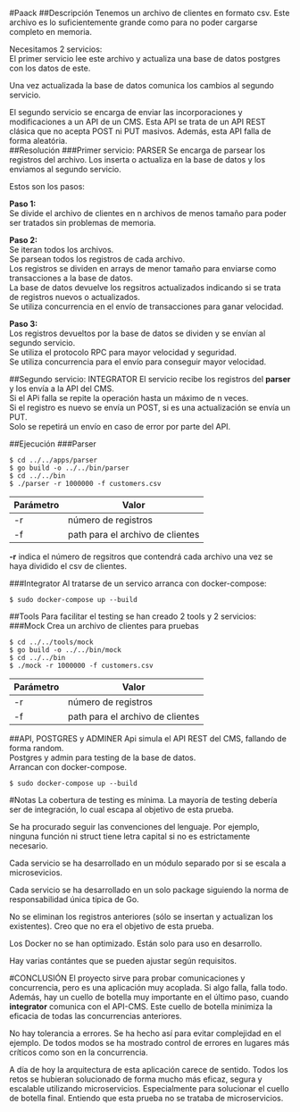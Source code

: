 #Paack
##Descripción
Tenemos un archivo de clientes en formato csv. Este archivo es lo suficientemente grande como para no poder cargarse completo en memoria.  

Necesitamos 2 servicios:  
El primer servicio lee este archivo y actualiza una base de datos postgres con los datos de este.  

Una vez actualizada la base de datos comunica los cambios al segundo servicio.  

El segundo servicio se encarga de enviar las incorporaciones y modificaciones a un API de un CMS. Esta API se trata de un API REST clásica que no acepta POST ni PUT masivos. Además, esta API falla de forma aleatória.  
##Resolución
###Primer servicio: PARSER
Se encarga de parsear los registros del archivo. Los inserta o actualiza en la base de datos y los enviamos al segundo servicio.  

Estos son los pasos:  

**Paso 1:**  
Se divide el archivo de clientes en n archivos de menos tamaño para poder ser tratados
sin problemas de memoria.
  
**Paso 2:**  
Se iteran todos los archivos.  
Se parsean todos los registros de cada archivo.  
Los registros se dividen en arrays de menor tamaño para enviarse como transacciones a la base de datos.  
La base de datos devuelve los regsitros actualizados indicando si se trata de registros nuevos o actualizados.  
Se utiliza concurrencia en el envío de transacciones para ganar velocidad.  
  
**Paso 3:**  
Los registros devueltos por la base de datos se dividen y se envían al segundo servicio.  
Se utiliza el protocolo RPC para mayor velocidad y seguridad.  
Se utiliza concurrencia para el envío para conseguir mayor velocidad.  

##Segundo servicio: INTEGRATOR
El servicio recibe los registros del **parser** y los envía a la API del CMS.  
Si el APi falla se repite la operación hasta un máximo de n veces.  
Si el registro es nuevo se envía un POST, si es una actualización se envía un PUT.  
Solo se repetirá un envío en caso de error por parte del API.  
  
##Ejecución
###Parser
```
$ cd ../../apps/parser
$ go build -o ../../bin/parser
$ cd ../../bin
$ ./parser -r 1000000 -f customers.csv
```
| Parámetro | Valor                            |
| --------- | -------------------------------- |
| -r        | número de registros              |
| -f        | path para el archivo de clientes |
  
**-r** indica el número de regsitros que contendrá cada archivo una vez se haya dividido el csv de clientes.    

###Integrator
Al tratarse de un servico arranca con docker-compose:
```
$ sudo docker-compose up --build
```

##Tools
Para facilitar el testing se han creado 2 tools y 2 servicios:  
###Mock
Crea un archivo de clientes para pruebas  
```
$ cd ../../tools/mock
$ go build -o ../../bin/mock
$ cd ../../bin
$ ./mock -r 1000000 -f customers.csv
```
| Parámetro | Valor                            |
| --------- | -------------------------------- |
| -r        | número de registros              |
| -f        | path para el archivo de clientes |
  
##API, POSTGRES y ADMINER
Api simula el API REST del CMS, fallando de forma random.  
Postgres y admin para testing de la base de datos.  
Arrancan con docker-compose.  
```
$ sudo docker-compose up --build
```
#Notas 
La cobertura de testing es mínima. La mayoría de testing debería ser de integración, lo cual escapa al objetivo de esta prueba.  

Se ha procurado seguir las convenciones del lenguaje. Por ejemplo, ninguna función ni struct tiene letra capital si no es estrictamente necesario.  

Cada servicio se ha desarrollado en un módulo separado por si se escala a microsevicios.  

Cada servicio se ha desarrollado en un solo package siguiendo la norma de responsabilidad única típica de Go.

No se eliminan los registros anteriores (sólo se insertan y actualizan los existentes). Creo que no era el objetivo de esta prueba.  

Los Docker no se han optimizado. Están solo para uso en desarrollo.  

Hay varias contántes que se pueden ajustar según requisitos.  

#CONCLUSIÓN
El proyecto sirve para probar comunicaciones y concurrencia, pero es una aplicación muy acoplada.
Si algo falla, falla todo. Además, hay un cuello de botella muy importante en el último paso, cuando **integrator** comunica con el API-CMS.
Este cuello de botella minimiza la eficacia de todas las concurrencias anteriores.  

No hay tolerancia a errores. Se ha hecho así para evitar complejidad en el ejemplo.
De todos modos se ha mostrado control de errores en lugares más críticos como son en la concurrencia.  

A día de hoy la arquitectura de esta aplicación carece de sentido. Todos los retos se hubieran solucionado de forma mucho más eficaz, segura y escalable utilizando microservicios.
Especialmente para solucionar el cuello de botella final. Entiendo que esta prueba no se trataba de microservicios.
